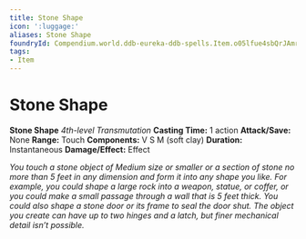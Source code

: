```yaml
---
title: Stone Shape
icon: ':luggage:'
aliases: Stone Shape
foundryId: Compendium.world.ddb-eureka-ddb-spells.Item.o05lfue4sbQrJAmr
tags:
- Item
---
```


# Stone Shape

**Stone Shape**
_4th-level Transmutation_
**Casting Time:** 1 action
**Attack/Save:** None
**Range:** Touch
**Components:** V S M (soft clay)
**Duration:** Instantaneous
**Damage/Effect:** Effect

*You touch a stone object of Medium size or smaller or a section of stone no more than 5 feet in any dimension and form it into any shape you like. For example, you could shape a large rock into a weapon, statue, or coffer, or you could make a small passage through a wall that is 5 feet thick. You could also shape a stone door or its frame to seal the door shut. The object you create can have up to two hinges and a latch, but finer mechanical detail isn’t possible.*